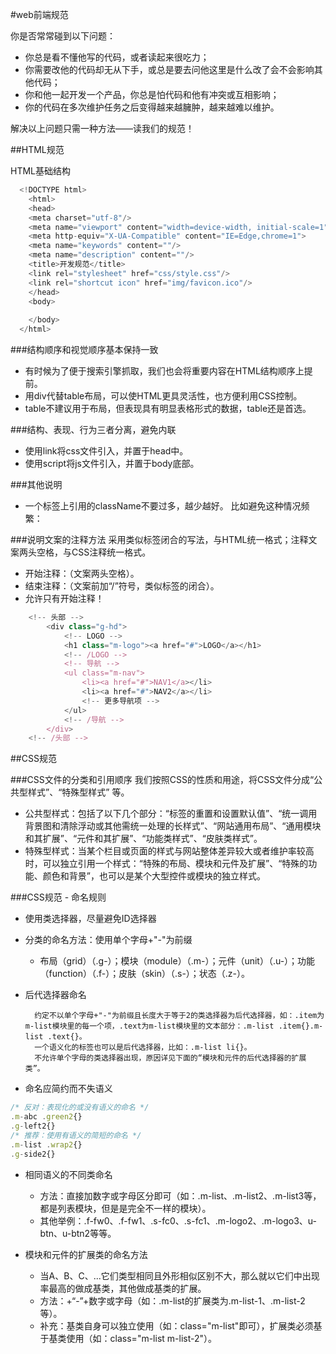 
#web前端规范

你是否常常碰到以下问题：
* 你总是看不懂他写的代码，或者读起来很吃力；
* 你需要改他的代码却无从下手，或总是要去问他这里是什么改了会不会影响其他代码；
* 你和他一起开发一个产品，你总是怕代码和他有冲突或互相影响；
* 你的代码在多次维护任务之后变得越来越臃肿，越来越难以维护。

解决以上问题只需一种方法——读我们的规范！


##HTML规范 

HTML基础结构
```javascript
  <!DOCTYPE html>
    <html>
    <head>
    <meta charset="utf-8"/>
    <meta name="viewport" content="width=device-width, initial-scale=1">
    <meta http-equiv="X-UA-Compatible" content="IE=Edge,chrome=1">
    <meta name="keywords" content=""/>
    <meta name="description" content=""/>
    <title>开发规范</title>
    <link rel="stylesheet" href="css/style.css"/>
    <link rel="shortcut icon" href="img/favicon.ico"/>
    </head>
    <body>
      
    </body>
  </html> 
```

###结构顺序和视觉顺序基本保持一致

* 有时候为了便于搜索引擎抓取，我们也会将重要内容在HTML结构顺序上提前。
* 用div代替table布局，可以使HTML更具灵活性，也方便利用CSS控制。
* table不建议用于布局，但表现具有明显表格形式的数据，table还是首选。

###结构、表现、行为三者分离，避免内联

* 使用link将css文件引入，并置于head中。
* 使用script将js文件引入，并置于body底部。

###其他说明

* 一个标签上引用的className不要过多，越少越好。
比如避免这种情况频繁：<div class="class1 class2 class3 class4"></div>

###说明文案的注释方法
采用类似标签闭合的写法，与HTML统一格式；注释文案两头空格，与CSS注释统一格式。
* 开始注释：<!-- 注释文案 -->（文案两头空格）。
* 结束注释：<!-- /注释文案 -->（文案前加“/”符号，类似标签的闭合）。
* 允许只有开始注释！

```javascript
    <!-- 头部 -->
        <div class="g-hd">
            <!-- LOGO -->
            <h1 class="m-logo"><a href="#">LOGO</a></h1>
            <!-- /LOGO -->
            <!-- 导航 -->
            <ul class="m-nav">
                <li><a href="#">NAV1</a></li>
                <li><a href="#">NAV2</a></li>
                <!-- 更多导航项 -->
            </ul>
            <!-- /导航 -->
        </div>
    <!-- /头部 -->
```

##CSS规范

###CSS文件的分类和引用顺序
我们按照CSS的性质和用途，将CSS文件分成“公共型样式”、“特殊型样式” 等。

* 公共型样式：包括了以下几个部分：“标签的重置和设置默认值”、“统一调用背景图和清除浮动或其他需统一处理的长样式”、“网站通用布局”、“通用模块和其扩展”、“元件和其扩展”、“功能类样式”、“皮肤类样式”。
* 特殊型样式：当某个栏目或页面的样式与网站整体差异较大或者维护率较高时，可以独立引用一个样式：“特殊的布局、模块和元件及扩展”、“特殊的功能、颜色和背景”，也可以是某个大型控件或模块的独立样式。

###CSS规范 - 命名规则

* 使用类选择器，尽量避免ID选择器
* 分类的命名方法：使用单个字母+"-"为前缀
    * 布局（grid）（.g-）；模块（module）（.m-）；元件（unit）（.u-）；功能（function）（.f-）；皮肤（skin）（.s-）；状态（.z-）。
* 后代选择器命名

        约定不以单个字母+"-"为前缀且长度大于等于2的类选择器为后代选择器，如：.item为m-list模块里的每一个项，.text为m-list模块里的文本部分：.m-list .item{}.m-list .text{}。
        一个语义化的标签也可以是后代选择器，比如：.m-list li{}。
        不允许单个字母的类选择器出现，原因详见下面的“模块和元件的后代选择器的扩展类”。
* 命名应简约而不失语义
```javascript
/* 反对：表现化的或没有语义的命名 */
.m-abc .green2{}
.g-left2{}
/* 推荐：使用有语义的简短的命名 */
.m-list .wrap2{}
.g-side2{} 
```
* 相同语义的不同类命名
    * 方法：直接加数字或字母区分即可（如：.m-list、.m-list2、.m-list3等，都是列表模块，但是是完全不一样的模块）。
    * 其他举例：.f-fw0、.f-fw1、.s-fc0、.s-fc1、.m-logo2、.m-logo3、u-btn、u-btn2等等。

* 模块和元件的扩展类的命名方法
    * 当A、B、C、...它们类型相同且外形相似区别不大，那么就以它们中出现率最高的做成基类，其他做成基类的扩展。
    * 方法：+“-”+数字或字母（如：.m-list的扩展类为.m-list-1、.m-list-2等）。
    * 补充：基类自身可以独立使用（如：class="m-list"即可），扩展类必须基于基类使用（如：class="m-list m-list-2"）。
